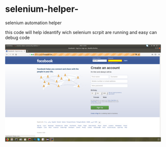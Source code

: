 # selenium-helper-
selenium automation helper 

this code will help ideantify wich selenium scrpit are running and easy can debug code 

![screenshot](6zluWVc.png)

